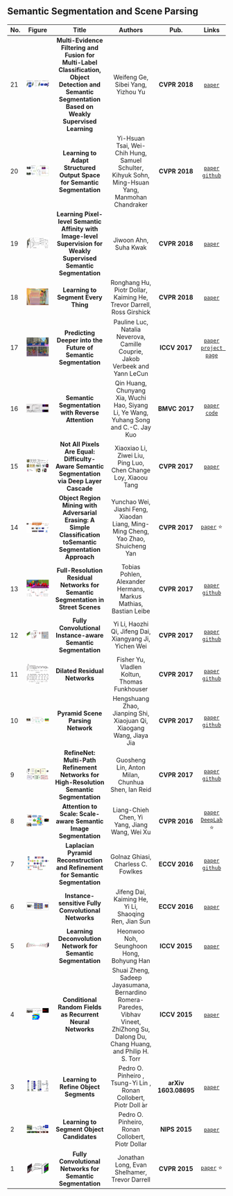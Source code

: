 ## Semantic Segmentation and Scene Parsing
|No.  |Figure   |Title   |Authors  |Pub.  |Links|
|--------|:-----:|:-----:|:-----:|:-----:|:---:|
|21|![Multi-Evidence-Filtering-Fusion](data/Multi-Evidence-Filtering-Fusion.png)|__Multi-Evidence Filtering and Fusion for Multi-Label Classification, Object Detection and Semantic Segmentation Based on Weakly Supervised Learning__|Weifeng Ge, Sibei Yang, Yizhou Yu|__CVPR 2018__|[`paper`](https://arxiv.org/abs/1802.09129v1)|
|20|![AdaptSegNet](data/AdaptSegNet.png)|__Learning to Adapt Structured Output Space for Semantic Segmentation__|Yi-Hsuan Tsai, Wei-Chih Hung, Samuel Schulter, Kihyuk Sohn, Ming-Hsuan Yang, Manmohan Chandraker|__CVPR 2018__|[`paper`](https://arxiv.org/abs/1802.10349v1) [`github`](https://github.com/wasidennis/AdaptSegNet)|
|19|![AffinityNet](data/AffinityNet.png)|__Learning Pixel-level Semantic Affinity with Image-level Supervision for Weakly Supervised Semantic Segmentation__|Jiwoon Ahn, Suha Kwak|__CVPR 2018__|[`paper`](https://arxiv.org/abs/1803.10464v1)|
|18|![Seg-Everything](data/Seg-Everything.png)|__Learning to Segment Every Thing__|Ronghang Hu, Piotr Dollar, Kaiming He, Trevor Darrell, Ross Girshick|__CVPR 2018__|[`paper`](https://arxiv.org/abs/1711.10370)|
|17|![Deeper-into-Future](data/Deeper-into-Future.png)|__Predicting Deeper into the Future of Semantic Segmentation__|Pauline Luc, Natalia Neverova, Camille Couprie, Jakob Verbeek and Yann LeCun|__ICCV 2017__|[`paper`](https://arxiv.org/abs/1703.07684) [`project page`](https://thoth.inrialpes.fr/people/pluc/iccv2017)|
|16|![Rev-Attention](data/Rev-Attention.png)|__Semantic Segmentation with Reverse Attention__|Qin Huang, Chunyang Xia, Wuchi Hao, Siyang Li, Ye Wang, Yuhang Song and C.-C. Jay Kuo|__BMVC 2017__|[`paper`](https://arxiv.org/abs/1707.06426) [`code`](https://drive.google.com/drive/folders/0By2w_AaM8Rzbllnc3JCQjhHYnM?usp=sharing)|
|15|![Not-All-Pixels-Are-Equal](data/Not-All-Pixels-Are-Equal.png)|__Not All Pixels Are Equal: Difficulty-Aware Semantic Segmentation via Deep Layer Cascade__|Xiaoxiao Li, Ziwei Liu, Ping Luo, Chen Change Loy, Xiaoou Tang|__CVPR 2017__|[`paper`](https://arxiv.org/abs/1704.01344)|
|14|![A-Erasing](data/A-Erasing.png)|__Object Region Mining with Adversarial Erasing: A Simple Classification toSemantic Segmentation Approach__|Yunchao Wei, Jiashi Feng, Xiaodan Liang, Ming-Ming Cheng, Yao Zhao, Shuicheng Yan|__CVPR 2017__|[`paper`](https://arxiv.org/abs/1703.08448) :star:|
|13|![FRRN](data/FRRN.png)|__Full-Resolution Residual Networks for Semantic Segmentation in Street Scenes__|Tobias Pohlen, Alexander Hermans, Markus Mathias, Bastian Leibe|__CVPR 2017__|[`paper`](https://arxiv.org/abs/1611.08323) [`github`](https://github.com/TobyPDE/FRRN)|
|12|![FCIS](data/FCIS.png)|__Fully Convolutional Instance-aware Semantic Segmentation__|Yi Li, Haozhi Qi, Jifeng Dai, Xiangyang Ji, Yichen Wei|__CVPR 2017__|[`paper`](https://arxiv.org/abs/1611.07709) [`github`](https://github.com/msracver/FCIS)|
|11|![DRN](data/DRN.png)|__Dilated Residual Networks__|Fisher Yu, Vladlen Koltun, Thomas Funkhouser|__CVPR 2017__|[`paper`](https://arxiv.org/abs/1705.09914) [`github`](https://github.com/fyu/drn)|
|10|![PSPNet](data/PSPNet.png)|__Pyramid Scene Parsing Network__|Hengshuang Zhao, Jianping Shi, Xiaojuan Qi, Xiaogang Wang, Jiaya Jia|__CVPR 2017__|[`paper`](https://arxiv.org/abs/1612.01105)  [`github`](https://github.com/hszhao/PSPNet)|
|9|![RefineNet](data/RefineNet.png)|__RefineNet: Multi-Path Refinement Networks for High-Resolution Semantic Segmentation__|Guosheng Lin, Anton Milan, Chunhua Shen, Ian Reid|__CVPR 2017__|[`paper`](https://arxiv.org/abs/1611.06612)  [`github`](https://github.com/guosheng/refinenet)|
|8|![Attention-to-scale](data/Attention-to-scale.png)|__Attention to Scale: Scale-aware Semantic Image Segmentation__|Liang-Chieh Chen, Yi Yang, Jiang Wang, Wei Xu|__CVPR 2016__|[`paper`](http://www.cv-foundation.org/openaccess/content_cvpr_2016/html/Chen_Attention_to_Scale_CVPR_2016_paper.html) [`DeepLab`](http://liangchiehchen.com/projects/DeepLab.html) :star:|
|7|![LPRR](data/LPRR.png)|__Laplacian Pyramid Reconstruction and Refinement for Semantic Segmentation__|Golnaz Ghiasi, Charless C. Fowlkes|__ECCV 2016__|[`paper`](https://link.springer.com/chapter/10.1007/978-3-319-46487-9_32)  [`github`](https://github.com/golnazghiasi/LRR)|
|6|![ISFCN](data/ISFCN.png)|__Instance-sensitive Fully Convolutional Networks__|Jifeng Dai, Kaiming He, Yi Li, Shaoqing Ren, Jian Sun|__ECCV 2016__|[`paper`](https://arxiv.org/abs/1603.08678)|
|5|![LDN](data/LDN.png)|__Learning Deconvolution Network for Semantic Segmentation__|Heonwoo Noh, Seunghoon Hong, Bohyung Han|__ICCV 2015__|[`paper`](http://www.cv-foundation.org/openaccess/content_iccv_2015/html/Noh_Learning_Deconvolution_Network_ICCV_2015_paper.html)|
|4|![CRFRNN](data/CRFRNN.png)|__Conditional Random Fields as Recurrent Neural Networks__|Shuai Zheng, Sadeep Jayasumana, Bernardino Romera-Paredes, Vibhav Vineet, ZhiZhong Su, Dalong Du, Chang Huang, and Philip H. S. Torr|__ICCV 2015__|[`paper`](http://www.cv-foundation.org/openaccess/content_iccv_2015/html/Zheng_Conditional_Random_Fields_ICCV_2015_paper.html)|
|3|![LROS](data/LROS.png)|__Learning to Refine Object Segments__|Pedro O. Pinheiro , Tsung-Yi Lin , Ronan Collobert, Piotr Doll ́ar|__arXiv 1603.08695__|[`paper`](https://arxiv.org/pdf/1603.08695.pdf)|
|2|![LSOC](data/LSOC.png)|__Learning to Segment Object Candidates__|Pedro O. Pinheiro, Ronan Collobert, Piotr Dollar|__NIPS 2015__|[`paper`](http://papers.nips.cc/paper/5852-learning-to-segment-object-candidates.pdf)|
|1|![FCN](data/FCN.png)|__Fully Convolutional Networks for Semantic Segmentation__|Jonathan Long, Evan Shelhamer, Trevor Darrell|__CVPR 2015__|[`paper`](https://people.eecs.berkeley.edu/~jonlong/long_shelhamer_fcn.pdf) :star:|
